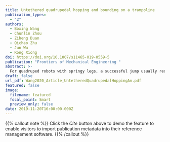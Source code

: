 ```yaml
---
title: Untethered quadrupedal hopping and bounding on a trampoline
publication_types:
  - "2"
authors:
  - Boxing Wang
  - Chunlin Zhou
  - Ziheng Duan
  - Qichao Zhu
  - Jun Wu
  - Rong Xiong
doi: https://doi.org/10.1007/s11465-019-0559-5
publication: "Frontiers of Mechanical Engineering "
abstract: >-
  For quadruped robots with springy legs, a successful jump usually requires both suitable elastic parts and well-designed control algorithms. However, these two problems are mutually restricted and hard to solve at the same time. In this study, we attempt to solve the problem of controller design with the help of a robot without any elastic mounted parts, in which the untethered robot is made to jump on a trampoline. The differences between jumping on hard surfaces with springy legs and jumping on springy surfaces with rigid legs are briefly discussed. An intuitive control law is proposed to balance foot contact forces; in this manner, excessive pitch oscillation during hopping or bounding can be avoided. Hopping height is controlled by tuning the time delay of the leg stretch. Together with other motion generators based on kinematic law, the robot can perform translational and rotational movements while hopping or bounding on the trampoline. Experiments are conducted to validate the effectiveness of the proposed control framework.
draft: false
url_pdf: Wang2020_Article_UntetheredQuadrupedalHoppingAn.pdf
featured: false
image:
  filename: featured
  focal_point: Smart
  preview_only: false
date: 2019-11-20T16:00:00.000Z
---
```

{{% callout note %}}
Click the *Cite* button above to demo the feature to enable visitors to import publication metadata into their reference management software.
{{% /callout %}}
